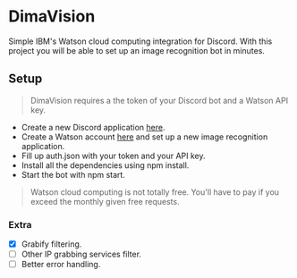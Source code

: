 # DimaVision
Simple IBM's Watson cloud computing integration for Discord.
With this project you will be able to set up an image recognition bot in minutes.

## Setup
> DimaVision requires a the token of your Discord bot and a Watson API key.
- Create a new Discord application [here](https://discordapp.com/developers/applications/).
- Create a Watson account [here](https://www.ibm.com/watson/services/visual-recognition/) and set up a new image recognition application.
- Fill up auth.json with your token and your API key.
- Install all the dependencies using npm install.
- Start the bot with npm start.

> Watson cloud computing is not totally free. You'll have to pay if you exceed the monthly given free requests.

### Extra
- [x] Grabify filtering.
- [ ] Other IP grabbing services filter.
- [ ] Better error handling.
